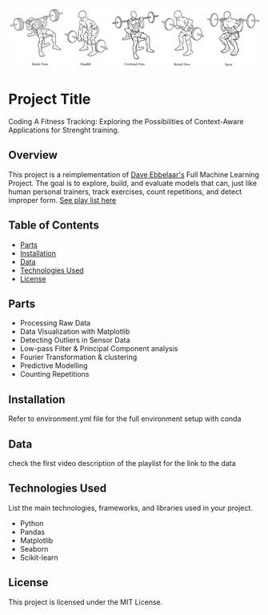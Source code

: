 ![Barbell Exercises](./barbell_exercises.png)


# Project Title
Coding A Fitness Tracking: Exploring the Possibilities of Context-Aware Applications for Strenght training.

## Overview
This project is a reimplementation of [Dave Ebbelaar's](https://www.linkedin.com/in/daveebbelaar/) Full Machine Learning Project. The goal is to explore, build, and evaluate models that can, just like human personal trainers, track exercises, count repetitions, and detect improper form. [See play list here](https://www.youtube.com/playlist?list=PL-Y17yukoyy0sT2hoSQxn1TdV0J7-MX4K) 


## Table of Contents

- [Parts](#Parts)
- [Installation](#installation)
- [Data](#data)
- [Technologies Used](#technologies-used)
- [License](#license)

## Parts

- Processing Raw Data
- Data Visualization with Matplotlib
- Detecting Outliers in Sensor Data
- Low-pass Filter & Principal Component analysis
- Fourier Transformation & clustering
- Predictive Modelling
- Counting Repetitions

## Installation

Refer to environment.yml file for the full environment setup with conda

## Data
check the first video description of the playlist for the link to the data

## Technologies Used
List the main technologies, frameworks, and libraries used in your project.
- Python
- Pandas
- Matplotlib
- Seaborn
- Scikit-learn

## License

This project is licensed under the MIT License.